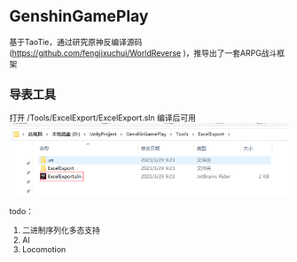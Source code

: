 # GenshinGamePlay

基于TaoTie，通过研究原神反编译源码(https://github.com/fengjixuchui/WorldReverse )，推导出了一套ARPG战斗框架

## 导表工具
打开 /Tools/ExcelExport/ExcelExport.sln 编译后可用
![ExcelExport.png](ReadMeRes%2FExcelExport.png)

todo：
1. 二进制序列化多态支持
2. AI
3. Locomotion
